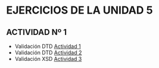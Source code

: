 # EJERCICIOS DE LA UNIDAD 5

## ACTIVIDAD Nº 1
- Validación DTD [Actividad 1](./A1/)
- Validación DTD [Actividad 2](./A2/)
- Validación XSD [Actividad 3](./A3/)